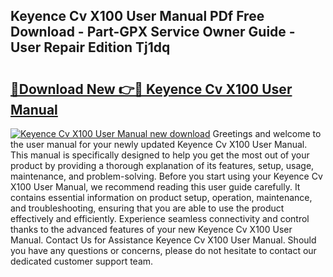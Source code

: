## Keyence Cv X100 User Manual PDf Free Download - Part-GPX Service Owner Guide - User Repair Edition Tj1dq

# <h2><a href="http://bc28884.oget.top/?id=Keyence+Cv+X100+User+Manual">🔗Download New 👉🔴 Keyence Cv X100 User Manual</a></h2>

[![Keyence Cv X100 User Manual new download](https://i.imgur.com/5g1atiW.png)](http://bc28884.oget.top/?id=Keyence+Cv+X100+User+Manual)
Greetings and welcome to the user manual for your newly updated Keyence Cv X100 User Manual. This manual is specifically designed to help you get the most out of your product by providing a thorough explanation of its features, setup, usage, maintenance, and problem-solving. Before you start using your Keyence Cv X100 User Manual, we recommend reading this user guide carefully. It contains essential information on product setup, operation, maintenance, and troubleshooting, ensuring that you are able to use the product effectively and efficiently. Experience seamless connectivity and control thanks to the advanced features of your new Keyence Cv X100 User Manual. Contact Us for Assistance Keyence Cv X100 User Manual. Should you have any questions or concerns, please do not hesitate to contact our dedicated customer support team.
